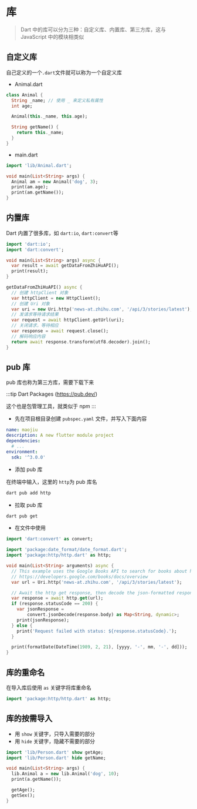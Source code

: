 # 库

> Dart 中的库可以分为三种：自定义库、内置库、第三方库，这与 JavaScript 中的模块相类似

## 自定义库

自己定义的一个`.dart`文件就可以称为一个自定义库

- Animal.dart

```dart
class Animal {
  String _name; // 使用 _ 来定义私有属性
  int age;

  Animal(this._name, this.age);

  String getName() {
    return this._name;
  }
}
```

- main.dart

```dart
import 'lib/Animal.dart';

void main(List<String> args) {
  Animal am = new Animal('dog', 3);
  print(am.age);
  print(am.getName());
}
```

## 内置库

Dart 内置了很多库，如 `dart:io`, `dart:convert`等

```dart
import 'dart:io';
import 'dart:convert';

void main(List<String> args) async {
  var result = await getDataFromZhiHuAPI();
  print(result);
}

getDataFromZhiHuAPI() async {
  // 创建 httpClient 对象
  var httpClient = new HttpClient();
  // 创建 Uri 对象
  var uri = new Uri.http('news-at.zhihu.com', '/api/3/stories/latest');
  // 发请求等待请求结果
  var request = await httpClient.getUrl(uri);
  // 关闭请求，等待相应
  var response = await request.close();
  // 解码响应内容
  return await response.transform(utf8.decoder).join();
}
```

## pub 库

pub 库也称为第三方库，需要下载下来

:::tip
Dart Packages (https://pub.dev/)

这个也是包管理工具，就类似于 npm
:::

- 先在项目根目录创建 `pubspec.yaml` 文件，并写入下面内容

```yaml
name: maojiu
description: A new flutter module project
dependencies:
  # ...
environment:
  sdk: '^3.0.0'
```

- 添加 pub 库

在终端中输入，这里的 `http`为 pub 库名

```bash
dart pub add http
```

- 拉取 pub 库

```bash
dart pub get
```

- 在文件中使用

```dart
import 'dart:convert' as convert;

import 'package:date_format/date_format.dart';
import 'package:http/http.dart' as http;

void main(List<String> arguments) async {
  // This example uses the Google Books API to search for books about http.
  // https://developers.google.com/books/docs/overview
  var url = Uri.http('news-at.zhihu.com', '/api/3/stories/latest');

  // Await the http get response, then decode the json-formatted response.
  var response = await http.get(url);
  if (response.statusCode == 200) {
    var jsonResponse =
        convert.jsonDecode(response.body) as Map<String, dynamic>;
    print(jsonResponse);
  } else {
    print('Request failed with status: ${response.statusCode}.');
  }

  print(formatDate(DateTime(1989, 2, 21), [yyyy, '-', mm, '-', dd]));
}
```

## 库的重命名

在导入库后使用 `as` 关键字将库重命名

```dart
import 'package:http/http.dart' as http;
```

## 库的按需导入

- 用 `show` 关键字，只导入需要的部分
- 用 `hide` 关键字，隐藏不需要的部分

```dart
import 'lib/Person.dart' show getAge;
import 'lib/Person.dart' hide getName;

void main(List<String> args) {
  lib.Animal a = new lib.Animal('dog', 10);
  print(a.getName());

  getAge();
  getSex();
}
```

